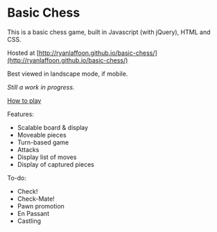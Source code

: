 # Basic Chess

This is a basic chess game, built in Javascript (with jQuery), HTML and CSS.

Hosted at [http://ryanlaffoon.github.io/basic-chess/](http://ryanlaffoon.github.io/basic-chess/)

Best viewed in landscape mode, if mobile.

_Still a work in progress._

[How to play](https://www.chess.com/learn-how-to-play-chess)

Features:
* Scalable board & display
* Moveable pieces
* Turn-based game
* Attacks
* Display list of moves
* Display of captured pieces

To-do:
* Check! 
* Check-Mate!
* Pawn promotion
* En Passant
* Castling
